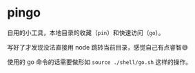 # pingo

自用的小工具，本地目录的收藏（`pin`）和快速访问（`go`）。

写好了才发现没法直接用 node 跳转当前目录，感觉自己有点睿智😅

使用的 go 命令的话需要做形如 `source ./shell/go.sh` 这样的操作。
